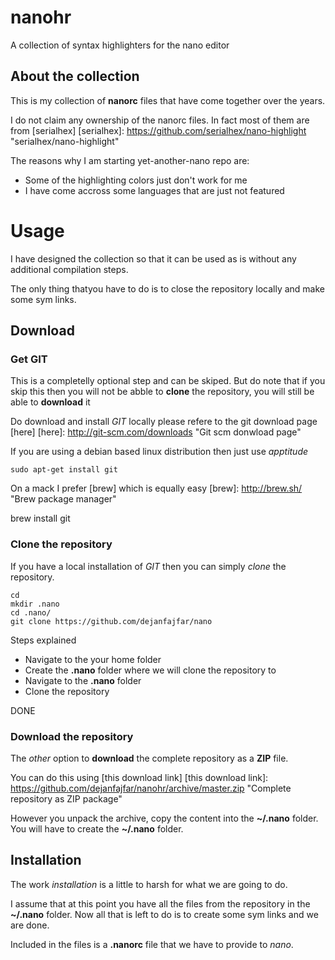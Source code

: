 # nanohr

A collection of syntax highlighters for the nano editor

## About the collection

This is my collection of **nanorc** files that have come together over the years.

I do not claim any ownership of the nanorc files. In fact most of them are from [serialhex]
[serialhex]: https://github.com/serialhex/nano-highlight "serialhex/nano-highlight"

The reasons why I am starting yet-another-nano repo are:
+ Some of the highlighting colors just don't work for me
+ I have come accross some languages that are just not featured

# Usage

I have designed the collection so that it can be used as is without any additional compilation steps.

The only thing thatyou have to do is to close the repository locally and make some sym links.

## Download

### Get GIT

This is a completelly optional step and can be skiped. 
But do note that if you skip this then you will not be abble to **clone** the repository, you will still be able to **download** it

Do download and install _GIT_ locally please refere to the git download page [here]
[here]: http://git-scm.com/downloads "Git scm donwload page"

If you are using a debian based linux distribution then just use _apptitude_

    sudo apt-get install git

On a mack I prefer [brew] which is equally easy
[brew]: http://brew.sh/ "Brew package manager"

   brew install git

### Clone the repository

If you have a local installation of _GIT_ then you can simply *clone* the repository.

    cd
    mkdir .nano
    cd .nano/
    git clone https://github.com/dejanfajfar/nano 

Steps explained
+ Navigate to the your home folder
+ Create the **.nano** folder where we will clone the repository to
+ Navigate to the **.nano** folder
+ Clone the repository 

DONE

### Download the repository

The _other_ option to **download** the complete repository as a **ZIP** file.

You can do this using [this download link]
[this download link]: https://github.com/dejanfajfar/nanohr/archive/master.zip "Complete repository as ZIP package"

However you unpack the archive, copy the content into the **~/.nano** folder. 
You will have to create the **~/.nano** folder.

## Installation

The work _installation_ is a little to harsh for what we are going to do.

I assume that at this point you have all the files from the repository in the **~/.nano** folder. Now all that is left to do is to create some sym links and we are done.

Included in the files is a **.nanorc** file that we have to provide to _nano_.

